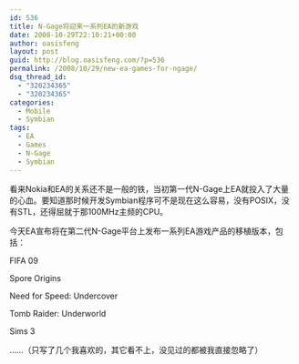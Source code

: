 ```yaml
---
id: 536
title: N-Gage将迎来一系列EA的新游戏
date: 2008-10-29T22:10:21+00:00
author: oasisfeng
layout: post
guid: http://blog.oasisfeng.com/?p=536
permalink: /2008/10/29/new-ea-games-for-ngage/
dsq_thread_id:
  - "320234365"
  - "320234365"
categories:
  - Mobile
  - Symbian
tags:
  - EA
  - Games
  - N-Gage
  - Symbian
---
```

看来Nokia和EA的关系还不是一般的铁，当初第一代N-Gage上EA就投入了大量的心血。要知道那时候开发Symbian程序可不是现在这么容易，没有POSIX，没有STL，还得屈就于那100MHz主频的CPU。

今天EA宣布将在第二代N-Gage平台上发布一系列EA游戏产品的移植版本，包括：

FIFA 09
  
Spore Origins
  
Need for Speed: Undercover
  
Tomb Raider: Underworld
  
Sims 3
  
……（只写了几个我喜欢的，其它看不上，没见过的都被我直接忽略了）